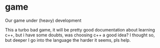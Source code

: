 # game
Our game under (heavy) development

This a turbo bad game, it will be pretty good documentation about learning c++, but i have some doubts, was choosing
c++ a good idea? I thought so, but deeper I go into the language the harder it seems, pls help.
